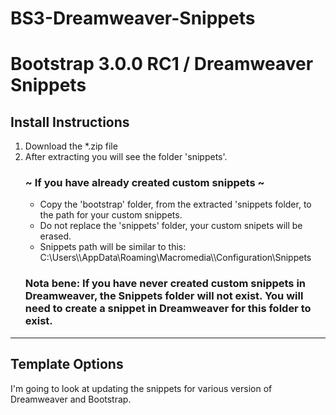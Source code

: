 BS3-Dreamweaver-Snippets
==============================

<h1>Bootstrap 3.0.0 RC1 / Dreamweaver Snippets</h1>

<h2>Install Instructions</h2>
<ol>
<li>Download the *.zip file</li>
<li>After extracting you will see the folder 'snippets'.
<h3>~ If you have already created custom snippets ~</h3>
<ul>
<li>Copy the 'bootstrap' folder, from the extracted 'snippets folder, to the path for your custom snippets.</li>
<li>Do not replace the 'snippets' folder, your custom snipets will be erased.</li>
<li>Snippets path will be similar to this: <br/>
C:\Users\<your_username>\AppData\Roaming\Macromedia\<Dreamweaver_version>\Configuration\Snippets</li></ul>
<h3>Nota bene: If you have never created custom snippets in Dreamweaver, the Snippets folder will not exist.  You will need to create a snippet in Dreamweaver for this folder to exist.</h3></li></ol>

<hr>
<h2>Template Options</h2>
I'm going to look at updating the snippets for various version of Dreamweaver and Bootstrap.
